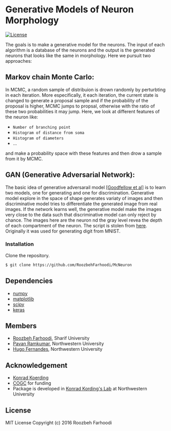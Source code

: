 # Generative Models of Neuron Morphology
[![License](https://img.shields.io/badge/license-MIT-blue.svg?style=flat)](https://github.com/RoozbehFarhoodi/McNeuron/blob/master/LICENCE) 

The goals is to make a generative model for the neurons. The input of each algorithm is a database of the neurons and the output is the generated neurons that looks like the same in morphology. 
Here we pursuit two approaches:

## Markov chain Monte Carlo:
In MCMC, a random sample of distribuion is drown randomly by perturbting in each iteration. More especifically, it each iteration, the current state is changed to generate a proposal sample and if the probability of the proposal is higher, MCMC jumps to propsal, otherwise with the ratio of these two probabilities it may jump. 
Here, we look at different features of the neuron like:

 - `Number of branching point`
 - `Histogram of distance from soma`
 - `Histogram of diameters`
 - ...

and make a probability space with these features and then drow a sample from it by MCMC.

## GAN (Generative Adversarial Network):
The basic idea of generative adversarail model [[Goodfellow et al]](https://arxiv.org/pdf/1406.2661v1.pdf) is to learn two models, one for generating and one for discrimination. Generative model explore in the space of shape generates variaty of images and then discriminative model tries to differentiate the generated image from real images. If the network learns well, the generative model make the images very close to the data such that discriminative model can only reject by chance.
The images here are the neuron nd the gray level revea the depth of each compartment of the neuron.
The script is stolen from [here](https://github.com/jacobgil/keras-dcgan/blob/master/dcgan.py). Originally it was used for generating digit from MNIST.
### Installation

Clone the repository.

```bash
$ git clone https://github.com/RoozbehFarhoodi/McNeuron
```
## Dependencies

- [numpy](http://www.numpy.org/)
- [matplotlib](http://matplotlib.org/)
- [scipy](https://www.scipy.org/)
- [keras](https://keras.io/)

## Members

- [Roozbeh Farhoodi](http://kordinglab.com/people/roozbeh_farhoodi/index.html), Sharif University
- [Pavan Ramkumar](http://kordinglab.com/people/pavan_ramkumar/index.html), Northwestern University
- [Hugo Fernandes](http://kordinglab.com/people/hugo_fernandes/index.html), Northwestern University

## Acknowledgement

- [Konrad Koerding](http://kordinglab.com)
- [COGC](http://cogc.ir/) for funding
- Package is developed in [Konrad Kording's Lab](http://kordinglab.com/) at Northwestern University

## License

MIT License Copyright (c) 2016 Roozbeh Farhoodi
